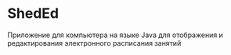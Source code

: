# ShedEd
Приложение для компьютера на языке Java для отображения и редактирования электронного расписания занятий
